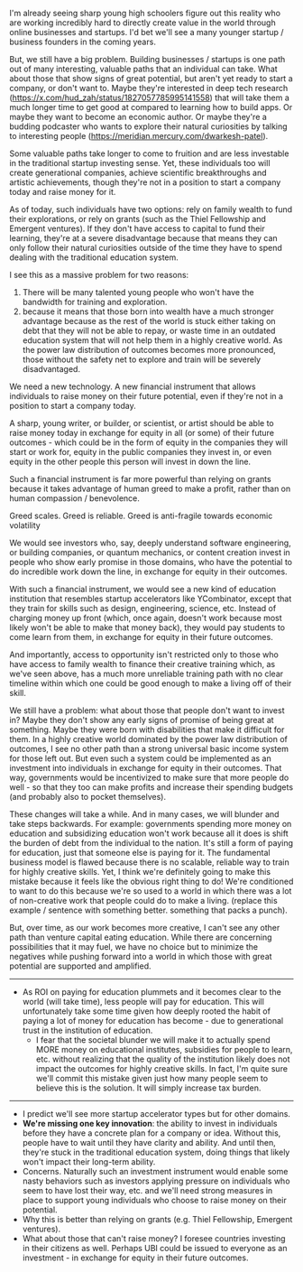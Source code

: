 I'm already seeing sharp young high schoolers figure out this reality who are working incredibly hard to directly create value in the world through online businesses and startups. I'd bet we'll see a many younger startup / business founders in the coming years.

But, we still have a big problem. Building businesses / startups is one path out of many interesting, valuable paths that an individual can take. What about those that show signs of great potential, but aren't yet ready to start a company, or don't want to. Maybe they're interested in deep tech research (https://x.com/hud_zah/status/1827057785995141558) that will take them a much longer time to get good at compared to learning how to build apps. Or maybe they want to become an economic author. Or maybe they're a budding podcaster who wants to explore their natural curiosities by talking to interesting people (https://meridian.mercury.com/dwarkesh-patel).

Some valuable paths take longer to come to fruition and are less investable in the traditional startup investing sense. Yet, these individuals too will create generational companies, achieve scientific breakthroughs and artistic achievements, though they're not in a position to start a company today and raise money for it. 

As of today, such individuals have two options: rely on family wealth to fund their explorations, or rely on grants (such as the Thiel Fellowship and Emergent ventures). If they don't have access to capital to fund their learning, they're at a severe disadvantage because that means they can only follow their natural curiosities outside of the time they have to spend dealing with the traditional education system.

I see this as a massive problem for two reasons:
1. There will be many talented young people who won't have the bandwidth for training and exploration.
2. because it means that those born into wealth have a much stronger advantage because as the rest of the world is stuck either taking on debt that they will not be able to repay, or waste time in an outdated education system that will not help them in a highly creative world. As the power law distribution of outcomes becomes more pronounced, those without the safety net to explore and train will be severely disadvantaged.

We need a new technology. A new financial instrument that allows individuals to raise money on their future potential, even if they're not in a position to start a company today.

A sharp, young writer, or builder, or scientist, or artist should be able to raise money today in exchange for equity in all (or some) of their future outcomes - which could be in the form of equity in the companies they will start or work for, equity in the public companies they invest in, or even equity in the other people this person will invest in down the line.

Such a financial instrument is far more powerful than relying on grants because it takes advantage of human greed to make a profit, rather than on human compassion /  benevolence. 

Greed scales. Greed is reliable. Greed is anti-fragile towards economic volatility

We would see investors who, say, deeply understand software engineering, or building companies, or quantum mechanics, or content creation invest in people who show early promise in those domains, who have the potential to do incredible work down the line, in exchange for equity in their outcomes.

With such a financial instrument, we would see a new kind of education institution that resembles startup accelerators like YCombinator, except that they train for skills such as design, engineering, science, etc. Instead of charging money up front (which, once again, doesn't work because most likely won't be able to make that money back), they would pay students to come learn from them, in exchange for equity in their future outcomes.

And importantly, access to opportunity isn't restricted only to those who have access to family wealth to finance their creative training which, as we've seen above, has a much more unreliable training path with no clear timeline within which one could be good enough to make a living off of their skill.

We still have a problem: what about those that people don't want to invest in? Maybe they don't show any early signs of promise of being great at something. Maybe they were born with disabilities that make it difficult for them. In a highly creative world dominated by the power law distribution of outcomes, I see no other path than a strong universal basic income system for those left out. But even such a system could be implemented as an investment into individuals in exchange for equity in their outcomes. That way, governments would be incentivized to make sure that more people do well - so that they too can make profits and increase their spending budgets (and probably also to pocket themselves).

These changes will take a while. And in many cases, we will blunder and take steps backwards. For example: governments spending more money on education and subsidizing education won't work because all it does is shift the burden of debt from the individual to the nation. It's still a form of paying for education, just that someone else is paying for it. The fundamental business model is flawed because there is no scalable, reliable way to train for highly creative skills. Yet, I think we're definitely going to make this mistake because it feels like the obvious right thing to do! We're conditioned to want to do this because we're so used to a world in which there was a lot of non-creative work that people could do to make a living. (replace this example / sentence with something better. something that packs a punch).

But, over time, as our work becomes more creative, I can't see any other path than venture capital eating education. While there are concerning possibilities that it may fuel, we have no choice but to minimize the negatives while pushing forward into a world in which those with great potential are supported and amplified.

----



- As ROI on paying for education plummets and it becomes clear to the world (will take time), less people will pay for education. This will unfortunately take some time given how deeply rooted the habit of paying a lot of money for education has become - due to generational trust in the institution of education.
	- I fear that the societal blunder we will make it to actually spend MORE money on educational institutes, subsidies for people to learn, etc. without realizing that the quality of the institution likely does not impact the outcomes for highly creative skills. In fact, I'm quite sure we'll commit this mistake given just how many people seem to believe this is the solution. It will simply increase tax burden.




---

- I predict we'll see more startup accelerator types but for other domains.
- **We're missing one key innovation**: the ability to invest in individuals before they have a concrete plan for a company or idea. Without this, people have to wait until they have clarity and ability. And until then, they're stuck in the traditional education system, doing things that likely won't impact their long-term ability.
- Concerns. Naturally such an investment instrument would enable some nasty behaviors such as investors applying pressure on individuals who seem to have lost their way, etc. and we'll need strong measures in place to support young individuals who choose to raise money on their potential.
- Why this is better than relying on grants (e.g. Thiel Fellowship, Emergent ventures).
- What about those that can't raise money? I foresee countries investing in their citizens as well. Perhaps UBI could be issued to everyone as an investment - in exchange for equity in their future outcomes.

